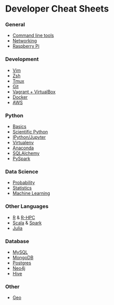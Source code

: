 Developer Cheat Sheets
======================

### General
- [Command line tools](general/commandline.md)
- [Networking](general/networking.md)
- [Raspberry Pi](general/raspberry.md)

### Development
- [Vim](dev/vim.md)
- [Zsh](dev/zsh.md)
- [Tmux](dev/tmux.md)
- [Git](dev/git.md)
- [Vagrant + VirtualBox](dev/vm.md)
- [Docker](dev/docker.md)
- [AWS](dev/aws.md)

### Python
- [Basics](python/python.md)
- [Scientific Python](python/scientific-python.md)
- [IPython/Jupyter](python/ipython.md)
- [Virtualenv](python/virtualenv.md)
- [Anaconda](python/anaconda.md)
- [SQLAlchemy](python/sqlalchemy.md)
- [PySpark](python/pyspark.md)

### Data Science
- [Probability](ds/probability-review.pdf)
- [Statistics](ds/stats-review.pdf)
- [Machine Learning](ds/ml-review.pdf)

### Other Languages
- [R](lang/r.md) & [R-HPC](lang/r-hpc.md)
- [Scala](lang/scala.md) & [Spark](lang/scala-spark.md)
- [Julia](lang/julia.md)

### Database
- [MySQL](db/mysql.md)
- [MongoDB](db/mongodb.md)
- [Postgres](db/postgres.md)
- [Neo4j](db/neo4j.md)
- [Hive](db/hive.md)

### Other
- [Geo](other/geo.md)
